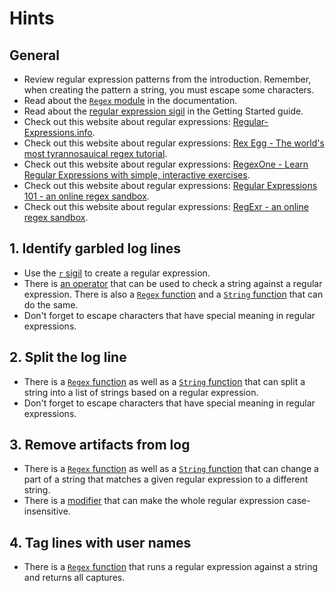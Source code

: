 # Hints

## General

- Review regular expression patterns from the introduction. Remember, when creating the pattern a string, you must escape some characters.
- Read about the [`Regex` module][regex-docs] in the documentation.
- Read about the [regular expression sigil][sigils-regex] in the Getting Started guide.
- Check out this website about regular expressions: [Regular-Expressions.info][website-regex-info].
- Check out this website about regular expressions: [Rex Egg - The world's most tyrannosauical regex tutorial][website-rexegg].
- Check out this website about regular expressions: [RegexOne - Learn Regular Expressions with simple, interactive exercises][website-regexone].
- Check out this website about regular expressions: [Regular Expressions 101 - an online regex sandbox][website-regex-101].
- Check out this website about regular expressions: [RegExr - an online regex sandbox][website-regexr].

## 1. Identify garbled log lines

- Use the [`r` sigil][sigil-r] to create a regular expression.
- There is [an operator][match-operator] that can be used to check a string against a regular expression. There is also a [`Regex` function][regex-match] and a [`String` function][string-match] that can do the same.
- Don't forget to escape characters that have special meaning in regular expressions.

## 2. Split the log line

- There is a [`Regex` function][regex-split] as well as a [`String` function][string-split] that can split a string into a list of strings based on a regular expression.
- Don't forget to escape characters that have special meaning in regular expressions.

## 3. Remove artifacts from log

- There is a [`Regex` function][regex-replace] as well as a [`String` function][string-replace] that can change a part of a string that matches a given regular expression to a different string.
- There is a [modifier][regex-modifiers] that can make the whole regular expression case-insensitive.

## 4. Tag lines with user names

- There is a [`Regex` function][regex-run] that runs a regular expression against a string and returns all captures.

[regex-docs]: https://hexdocs.pm/elixir/Regex.html
[sigils-regex]: https://hexdocs.pm/elixir/sigils.html#regular-expressions
[website-regex-info]: https://www.regular-expressions.info
[website-rexegg]: https://www.rexegg.com/
[website-regexone]: https://regexone.com/
[website-regex-101]: https://regex101.com/
[website-regexr]: https://regexr.com/
[sigil-r]: https://hexdocs.pm/elixir/Kernel.html#sigil_r/2
[match-operator]: https://hexdocs.pm/elixir/Kernel.html#=~/2
[regex-match]: https://hexdocs.pm/elixir/Regex.html#match?/2
[string-match]: https://hexdocs.pm/elixir/String.html#match?/2
[regex-split]: https://hexdocs.pm/elixir/Regex.html#split/3
[string-split]: https://hexdocs.pm/elixir/String.html#split/3
[regex-replace]: https://hexdocs.pm/elixir/Regex.html#replace/4
[string-replace]: https://hexdocs.pm/elixir/String.html#replace/4
[regex-modifiers]: https://hexdocs.pm/elixir/Regex.html#module-modifiers
[regex-run]: https://hexdocs.pm/elixir/Regex.html#run/3
